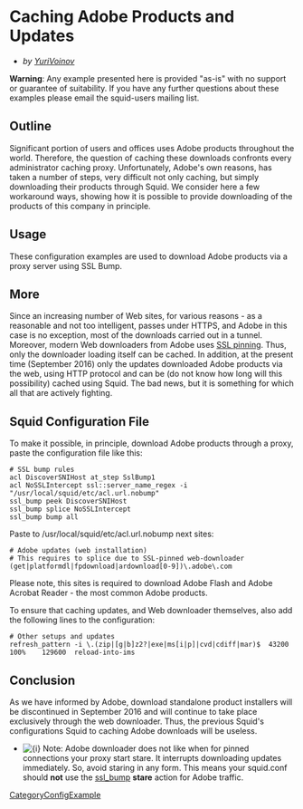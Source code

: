 # Caching Adobe Products and Updates

  - *by
    [YuriVoinov](https://wiki.squid-cache.org/ConfigExamples/Caching/AdobeProducts/YuriVoinov#)*

**Warning**: Any example presented here is provided "as-is" with no
support or guarantee of suitability. If you have any further questions
about these examples please email the squid-users mailing list.

## Outline

Significant portion of users and offices uses Adobe products throughout
the world. Therefore, the question of caching these downloads confronts
every administrator caching proxy. Unfortunately, Adobe's own reasons,
has taken a number of steps, very difficult not only caching, but simply
downloading their products through Squid. We consider here a few
workaround ways, showing how it is possible to provide downloading of
the products of this company in principle.

## Usage

These configuration examples are used to download Adobe products via a
proxy server using SSL Bump.

## More

Since an increasing number of Web sites, for various reasons - as a
reasonable and not too intelligent, passes under HTTPS, and Adobe in
this case is no exception, most of the downloads carried out in a
tunnel. Moreover, modern Web downloaders from Adobe uses [SSL
pinning](https://en.wikipedia.org/wiki/HTTP_Public_Key_Pinning). Thus,
only the downloader loading itself can be cached. In addition, at the
present time (September 2016) only the updates downloaded Adobe products
via the web, using HTTP protocol and can be (do not know how long will
this possibility) cached using Squid. The bad news, but it is something
for which all that are actively fighting.

## Squid Configuration File

To make it possible, in principle, download Adobe products through a
proxy, paste the configuration file like this:

    # SSL bump rules
    acl DiscoverSNIHost at_step SslBump1
    acl NoSSLIntercept ssl::server_name_regex -i "/usr/local/squid/etc/acl.url.nobump"
    ssl_bump peek DiscoverSNIHost
    ssl_bump splice NoSSLIntercept
    ssl_bump bump all

Paste to /usr/local/squid/etc/acl.url.nobump next sites:

    # Adobe updates (web installation)
    # This requires to splice due to SSL-pinned web-downloader
    (get|platformdl|fpdownload|ardownload[0-9])\.adobe\.com

Please note, this sites is required to download Adobe Flash and Adobe
Acrobat Reader - the most common Adobe products.

To ensure that caching updates, and Web downloader themselves, also add
the following lines to the configuration:

    # Other setups and updates
    refresh_pattern -i \.(zip|[g|b]z2?|exe|ms[i|p]|cvd|cdiff|mar)$  43200   100%    129600  reload-into-ims

## Conclusion

As we have informed by Adobe, download standalone product installers
will be discontinued in September 2016 and will continue to take place
exclusively through the web downloader. Thus, the previous Squid's
configurations Squid to caching Adobe downloads will be useless.

  - ![{i}](https://wiki.squid-cache.org/wiki/squidtheme/img/icon-info.png)
    Note: Adobe downloader does not like when for pinned connections
    your proxy start stare. It interrupts downloading updates
    immediately. So, avoid staring in any form. This means your
    squid.conf should **not** use the
    [ssl\_bump](http://www.squid-cache.org/Doc/config/ssl_bump#)
    **stare** action for Adobe traffic.

[CategoryConfigExample](https://wiki.squid-cache.org/ConfigExamples/Caching/AdobeProducts/CategoryConfigExample#)
